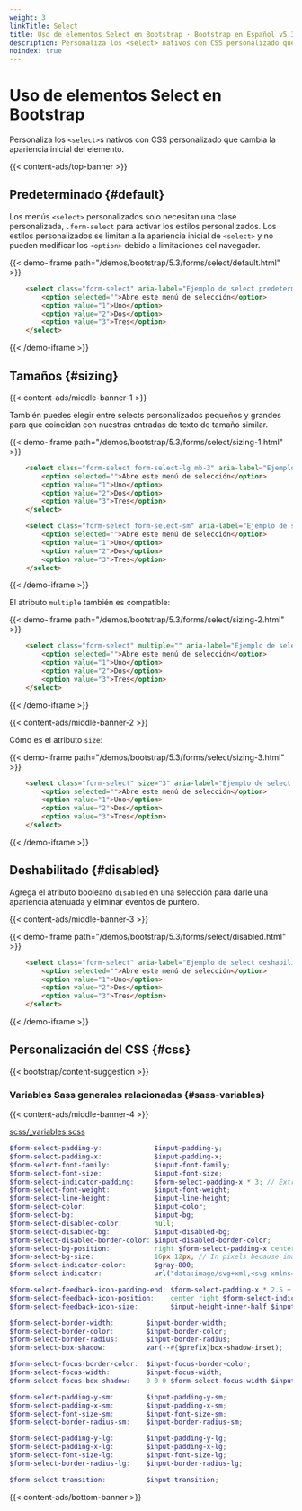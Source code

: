 ```yaml
---
weight: 3
linkTitle: Select
title: Uso de elementos Select en Bootstrap · Bootstrap en Español v5.3
description: Personaliza los <select> nativos con CSS personalizado que cambia la apariencia inicial del elemento.
noindex: true
---
```


# Uso de elementos Select en Bootstrap

Personaliza los `<select>`s nativos con CSS personalizado que cambia la apariencia inicial del elemento.

{{< content-ads/top-banner >}}

Predeterminado {#default}
--------------------------

Los menús `<select>` personalizados solo necesitan una clase personalizada, `.form-select` para activar los estilos personalizados. Los estilos personalizados se limitan a la apariencia inicial de `<select>` y no pueden modificar los `<option>` debido a limitaciones del navegador.

{{< demo-iframe path="/demos/bootstrap/5.3/forms/select/default.html" >}}
```html {filename="HTML"}
    <select class="form-select" aria-label="Ejemplo de select predeterminado">
        <option selected="">Abre este menú de selección</option>
        <option value="1">Uno</option>
        <option value="2">Dos</option>
        <option value="3">Tres</option>
    </select>
```
{{< /demo-iframe >}}

Tamaños {#sizing}
------------------

{{< content-ads/middle-banner-1 >}}

También puedes elegir entre selects personalizados pequeños y grandes para que coincidan con nuestras entradas de texto de tamaño similar.

{{< demo-iframe path="/demos/bootstrap/5.3/forms/select/sizing-1.html" >}}
```html {filename="HTML"}
    <select class="form-select form-select-lg mb-3" aria-label="Ejemplo de select grande">
        <option selected="">Abre este menú de selección</option>
        <option value="1">Uno</option>
        <option value="2">Dos</option>
        <option value="3">Tres</option>
    </select>

    <select class="form-select form-select-sm" aria-label="Ejemplo de select pequeño">
        <option selected="">Abre este menú de selección</option>
        <option value="1">Uno</option>
        <option value="2">Dos</option>
        <option value="3">Tres</option>
    </select>
```
{{< /demo-iframe >}}

El atributo `multiple` también es compatible:

{{< demo-iframe path="/demos/bootstrap/5.3/forms/select/sizing-2.html" >}}
```html {filename="HTML"}
    <select class="form-select" multiple="" aria-label="Ejemplo de selección múltiple">
        <option selected="">Abre este menú de selección</option>
        <option value="1">Uno</option>
        <option value="2">Dos</option>
        <option value="3">Tres</option>
    </select>
```
{{< /demo-iframe >}}

{{< content-ads/middle-banner-2 >}}

Cómo es el atributo `size`:

{{< demo-iframe path="/demos/bootstrap/5.3/forms/select/sizing-3.html" >}}
```html {filename="HTML"}
    <select class="form-select" size="3" aria-label="Ejemplo de select tamaño 3">
        <option selected="">Abre este menú de selección</option>
        <option value="1">Uno</option>
        <option value="2">Dos</option>
        <option value="3">Tres</option>
    </select>
```
{{< /demo-iframe >}}

Deshabilitado {#disabled}
--------------------------

Agrega el atributo booleano `disabled` en una selección para darle una apariencia atenuada y eliminar eventos de puntero.

{{< content-ads/middle-banner-3 >}}

{{< demo-iframe path="/demos/bootstrap/5.3/forms/select/disabled.html" >}}
```html {filename="HTML"}
    <select class="form-select" aria-label="Ejemplo de select deshabilitado" disabled="">
        <option selected="">Abre este menú de selección</option>
        <option value="1">Uno</option>
        <option value="2">Dos</option>
        <option value="3">Tres</option>
    </select>
```
{{< /demo-iframe >}}

Personalización del CSS {#css}
-----------

{{< bootstrap/content-suggestion >}}

### Variables Sass generales relacionadas {#sass-variables}

{{< content-ads/middle-banner-4 >}}

[scss/_variables.scss](https://github.com/twbs/bootstrap/blob/v5.3.2/scss/_variables.scss)

```scss {filename="scss/_variables.scss"}
$form-select-padding-y:             $input-padding-y;
$form-select-padding-x:             $input-padding-x;
$form-select-font-family:           $input-font-family;
$form-select-font-size:             $input-font-size;
$form-select-indicator-padding:     $form-select-padding-x * 3; // Extra padding for background-image
$form-select-font-weight:           $input-font-weight;
$form-select-line-height:           $input-line-height;
$form-select-color:                 $input-color;
$form-select-bg:                    $input-bg;
$form-select-disabled-color:        null;
$form-select-disabled-bg:           $input-disabled-bg;
$form-select-disabled-border-color: $input-disabled-border-color;
$form-select-bg-position:           right $form-select-padding-x center;
$form-select-bg-size:               16px 12px; // In pixels because image dimensions
$form-select-indicator-color:       $gray-800;
$form-select-indicator:             url("data:image/svg+xml,<svg xmlns='http://www.w3.org/2000/svg' viewBox='0 0 16 16'><path fill='none' stroke='#{$form-select-indicator-color}' stroke-linecap='round' stroke-linejoin='round' stroke-width='2' d='m2 5 6 6 6-6'/></svg>");

$form-select-feedback-icon-padding-end: $form-select-padding-x * 2.5 + $form-select-indicator-padding;
$form-select-feedback-icon-position:    center right $form-select-indicator-padding;
$form-select-feedback-icon-size:        $input-height-inner-half $input-height-inner-half;

$form-select-border-width:        $input-border-width;
$form-select-border-color:        $input-border-color;
$form-select-border-radius:       $input-border-radius;
$form-select-box-shadow:          var(--#{$prefix}box-shadow-inset);

$form-select-focus-border-color:  $input-focus-border-color;
$form-select-focus-width:         $input-focus-width;
$form-select-focus-box-shadow:    0 0 0 $form-select-focus-width $input-btn-focus-color;

$form-select-padding-y-sm:        $input-padding-y-sm;
$form-select-padding-x-sm:        $input-padding-x-sm;
$form-select-font-size-sm:        $input-font-size-sm;
$form-select-border-radius-sm:    $input-border-radius-sm;

$form-select-padding-y-lg:        $input-padding-y-lg;
$form-select-padding-x-lg:        $input-padding-x-lg;
$form-select-font-size-lg:        $input-font-size-lg;
$form-select-border-radius-lg:    $input-border-radius-lg;

$form-select-transition:          $input-transition;
```

{{< content-ads/bottom-banner >}}
